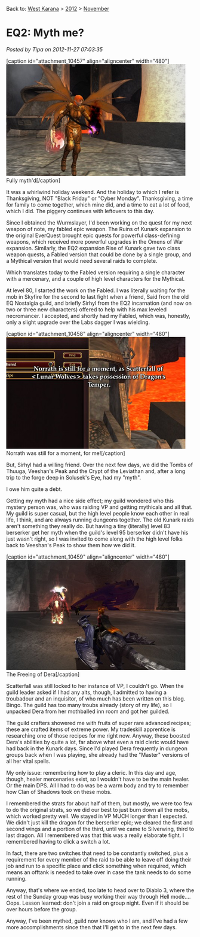 Back to: [West Karana](/posts/westkarana.md) > [2012](/posts/2012/westkarana.md) > [November](./westkarana.md)
# EQ2: Myth me?

*Posted by Tipa on 2012-11-27 07:03:35*

[caption id="attachment\_10457" align="aligncenter" width="480"][![Fully myth'd](../../../uploads/2012/11/EverQuest2-2012-11-24-23-53-45-38-480x299.jpg "EverQuest2 2012-11-24 23-53-45-38")](../../../uploads/2012/11/EverQuest2-2012-11-24-23-53-45-38.jpg) Fully myth'd[/caption]

It was a whirlwind holiday weekend. And the holiday to which I refer is Thanksgiving, NOT "Black Friday" or "Cyber Monday". Thanksgiving, a time for family to come together, which mine did, and a time to eat a lot of food, which I did. The piggery continues with leftovers to this day.

Since I obtained the Wurmslayer, I'd been working on the quest for my next weapon of note, my fabled epic weapon. The Ruins of Kunark expansion to the original EverQuest brought epic quests for powerful class-defining weapons, which received more powerful upgrades in the Omens of War expansion. Similarly, the EQ2 expansion Rise of Kunark gave two class weapon quests, a Fabled version that could be done by a single group, and a Mythical version that would need several raids to complete.

Which translates today to the Fabled version requiring a single character with a mercenary, and a couple of high level characters for the Mythical.

At level 80, I started the work on the Fabled. I was literally waiting for the mob in Skyfire for the second to last fight when a friend, Said from the old EQ Nostalgia guild, and briefly Sirhyl from the EQ2 incarnation (and now on two or three new characters) offered to help with his max leveled necromancer. I accepted, and shortly had my Fabled, which was, honestly, only a slight upgrade over the Labs dagger I was wielding.

[caption id="attachment\_10458" align="aligncenter" width="480"][![](../../../uploads/2012/11/EverQuest2-2012-11-24-23-52-02-37-480x299.jpg "Norrath was still for a moment, for me!")](../../../uploads/2012/11/EverQuest2-2012-11-24-23-52-02-37.jpg) Norrath was still for a moment, for me![/caption]

But, Sirhyl had a willing friend. Over the next few days, we did the Tombs of Thuuga, Veeshan's Peak and the Crypt of the Leviathan and, after a long trip to the forge deep in Solusek's Eye, had my "myth".

I owe him quite a debt.

Getting my myth had a nice side effect; my guild wondered who this mystery person was, who was raiding VP and getting mythicals and all that. My guild is super casual, but the high level people know each other in real life, I think, and are always running dungeons together. The old Kunark raids aren't something they really do. But having a tiny (literally) level 83 berserker get her myth when the guild's level 95 berserker didn't have his just wasn't right, so I was invited to come along with the high level folks back to Veeshan's Peak to show them how we did it.

[caption id="attachment\_10459" align="aligncenter" width="480"][![](../../../uploads/2012/11/EverQuest2-2012-11-25-20-33-37-04-480x294.jpg "The Freeing of Dera")](../../../uploads/2012/11/EverQuest2-2012-11-25-20-33-37-04.jpg) The Freeing of Dera[/caption]

Scatterfall was still locked to her instance of VP, I couldn't go. When the guild leader asked if I had any alts, though, I admitted to having a troubadour and an inquisitor, of who much has been written on this blog. Bingo. The guild has too many troubs already (story of my life), so I unpacked Dera from her mothballed inn room and got her guilded.

The guild crafters showered me with fruits of super rare advanced recipes; these are crafted items of extreme power. My tradeskill apprentice is researching one of those recipes for me right now. Anyway, these boosted Dera's abilities by quite a lot, far above what even a raid cleric would have had back in the Kunark days. Since I'd played Dera frequently in dungeon groups back when I was playing, she already had the "Master" versions of all her vital spells.

My only issue: remembering how to play a cleric. In this day and age, though, healer mercenaries exist, so I wouldn't have to be the main healer. Or the main DPS. All I had to do was be a warm body and try to remember how Clan of Shadows took on these mobs.

I remembered the strats for about half of them, but mostly, we were too few to do the original strats, so we did our best to just burn down all the mobs, which worked pretty well. We stayed in VP MUCH longer than I expected. We didn't just kill the dragon for the berserker epic; we cleared the first and second wings and a portion of the third, until we came to Silverwing, third to last dragon. All I remembered was that this was a really elaborate fight. I remembered having to click a switch a lot.

In fact, there are two switches that need to be constantly switched, plus a requirement for every member of the raid to be able to leave off doing their job and run to a specific place and click something when required, which means an offtank is needed to take over in case the tank needs to do some running.

Anyway, that's where we ended, too late to head over to Diablo 3, where the rest of the Sunday group was busy working their way through Hell mode.... Oops. Lesson learned: don't join a raid on group night. Even if it should be over hours before the group.

Anyway, I've been mythed, guild now knows who I am, and I've had a few more accomplishments since then that I'll get to in the next few days.
